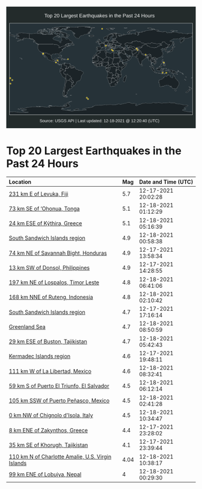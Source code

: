![Map](./map.png)

# Top 20 Largest Earthquakes in the Past 24 Hours

| Location | Mag | Date and Time (UTC) |
|:---|:---|:---|
| [231 km E of Levuka, Fiji](https://earthquake.usgs.gov/earthquakes/eventpage/us6000gd7w) | 5.7 | 12-17-2021 20:02:28 |
| [73 km SE of ‘Ohonua, Tonga](https://earthquake.usgs.gov/earthquakes/eventpage/us6000gdah) | 5.1 | 12-18-2021 01:12:29 |
| [24 km ESE of Kýthira, Greece](https://earthquake.usgs.gov/earthquakes/eventpage/us6000gdc8) | 5.1 | 12-18-2021 05:16:39 |
| [South Sandwich Islands region](https://earthquake.usgs.gov/earthquakes/eventpage/us6000gdad) | 4.9 | 12-18-2021 00:58:38 |
| [74 km NE of Savannah Bight, Honduras](https://earthquake.usgs.gov/earthquakes/eventpage/us6000gd33) | 4.9 | 12-17-2021 13:58:34 |
| [13 km SW of Donsol, Philippines](https://earthquake.usgs.gov/earthquakes/eventpage/us6000gd3g) | 4.9 | 12-17-2021 14:28:55 |
| [197 km NE of Lospalos, Timor Leste](https://earthquake.usgs.gov/earthquakes/eventpage/us6000gdcw) | 4.8 | 12-18-2021 06:41:06 |
| [168 km NNE of Ruteng, Indonesia](https://earthquake.usgs.gov/earthquakes/eventpage/us6000gdb3) | 4.8 | 12-18-2021 02:10:42 |
| [South Sandwich Islands region](https://earthquake.usgs.gov/earthquakes/eventpage/us6000gd6s) | 4.7 | 12-17-2021 17:16:14 |
| [Greenland Sea](https://earthquake.usgs.gov/earthquakes/eventpage/us6000gddg) | 4.7 | 12-18-2021 08:50:59 |
| [29 km ESE of Buston, Tajikistan](https://earthquake.usgs.gov/earthquakes/eventpage/us6000gdcd) | 4.7 | 12-18-2021 05:42:43 |
| [Kermadec Islands region](https://earthquake.usgs.gov/earthquakes/eventpage/us6000gd8c) | 4.6 | 12-17-2021 19:48:11 |
| [111 km W of La Libertad, Mexico](https://earthquake.usgs.gov/earthquakes/eventpage/us6000gddc) | 4.6 | 12-18-2021 08:32:41 |
| [59 km S of Puerto El Triunfo, El Salvador](https://earthquake.usgs.gov/earthquakes/eventpage/us6000gdcs) | 4.5 | 12-18-2021 06:12:14 |
| [105 km SSW of Puerto Peñasco, Mexico](https://earthquake.usgs.gov/earthquakes/eventpage/us6000gdb9) | 4.5 | 12-18-2021 02:41:28 |
| [0 km NW of Chignolo d'Isola, Italy](https://earthquake.usgs.gov/earthquakes/eventpage/us6000gdds) | 4.5 | 12-18-2021 10:34:47 |
| [8 km ENE of Zakynthos, Greece](https://earthquake.usgs.gov/earthquakes/eventpage/us6000gd9p) | 4.4 | 12-17-2021 23:28:02 |
| [35 km SE of Khorugh, Tajikistan](https://earthquake.usgs.gov/earthquakes/eventpage/us6000gd9t) | 4.1 | 12-17-2021 23:39:44 |
| [110 km N of Charlotte Amalie, U.S. Virgin Islands](https://earthquake.usgs.gov/earthquakes/eventpage/pr2021352001) | 4.04 | 12-18-2021 10:38:17 |
| [99 km ENE of Lobujya, Nepal](https://earthquake.usgs.gov/earthquakes/eventpage/us6000gda6) | 4 | 12-18-2021 00:29:30 |
